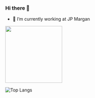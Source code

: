 ### Hi there 👋




- 🔭 I’m currently working at JP Margan
 



<img height="180em" src="https://github-readme-stats.vercel.app/api?username=deviknitkkr&show_icons=true&hide_border=true&&count_private=true&include_all_commits=true" />

![Top Langs](https://github-readme-stats.vercel.app/api/top-langs/?username=deviknitkkr&layout=compact&hide_border=true)

